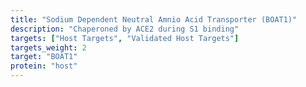 ```yaml
---
title: "Sodium Dependent Neutral Amnio Acid Transporter (BOAT1)"
description: "Chaperoned by ACE2 during S1 binding"
targets: ["Host Targets", "Validated Host Targets"]
targets_weight: 2
target: "BOAT1"
protein: "host"
---
```

